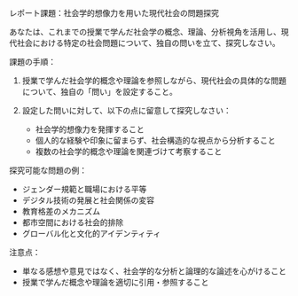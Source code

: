 レポート課題：社会学的想像力を用いた現代社会の問題探究

あなたは、これまでの授業で学んだ社会学の概念、理論、分析視角を活用し、現代社会における特定の社会問題について、独自の問いを立て、探究しなさい。

課題の手順：

1. 授業で学んだ社会学的概念や理論を参照しながら、現代社会の具体的な問題について、独自の「問い」を設定すること。

2. 設定した問いに対して、以下の点に留意して探究しなさい：
   - 社会学的想像力を発揮すること
   - 個人的な経験や印象に留まらず、社会構造的な視点から分析すること
   - 複数の社会学的概念や理論を関連づけて考察すること

探究可能な問題の例：
- ジェンダー規範と職場における平等
- デジタル技術の発展と社会関係の変容
- 教育格差のメカニズム
- 都市空間における社会的排除
- グローバル化と文化的アイデンティティ

注意点：
- 単なる感想や意見ではなく、社会学的な分析と論理的な論述を心がけること
- 授業で学んだ概念や理論を適切に引用・参照すること
